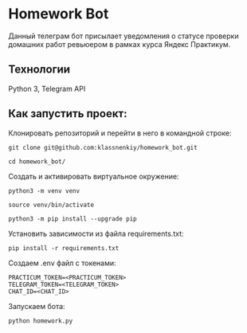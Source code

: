 # Homework Bot
Данный телеграм бот присылает уведомления о статусе проверки домашних работ ревьюером в рамках курса Яндекс Практикум.

## **Технологии**

Python 3, Telegram API

## **Как запустить проект:**
Клонировать репозиторий и перейти в него в командной строке:
```
git clone git@github.com:klassnenkiy/homework_bot.git
```

```
cd homework_bot/
```

Cоздать и активировать виртуальное окружение:

```
python3 -m venv venv
```

```
source venv/bin/activate
```
```
python3 -m pip install --upgrade pip
```

Установить зависимости из файла requirements.txt:

```
pip install -r requirements.txt
```

Создаем .env файл с токенами:

```
PRACTICUM_TOKEN=<PRACTICUM_TOKEN>
TELEGRAM_TOKEN=<TELEGRAM_TOKEN>
CHAT_ID=<CHAT_ID>
```

Запускаем бота:

```
python homework.py
```
